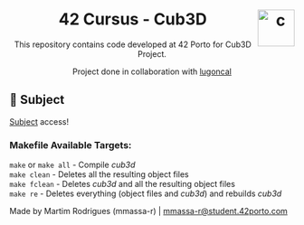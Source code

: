 <h1 align="center">42 Cursus - Cub3D <img src="https://imgur.com/MbpYAc0.png" alt="c" align="right" width="65" height="65"/></h1>
<p align="center">This repository contains code developed at 42 Porto for Cub3D Project.</p>
<p align="center">Project done in collaboration with <a href="https://github.com/lugocal">lugoncal</a></p>
<h2 align="left"> 📄 Subject </h2>
<a href="https://github.com/Prreir/Cub3D_42/blob/main/Extra/Subject.pdf" >Subject</a> access!

### Makefile Available Targets:
`make` or `make all` - Compile _cub3d_   
`make clean` - Deletes all the resulting object files  
`make fclean` - Deletes _cub3d_ and all the resulting object files  
`make re` - Deletes everything (object files and _cub3d_) and rebuilds _cub3d_

Made by Martim Rodrigues (mmassa-r) | mmassa-r@student.42porto.com
